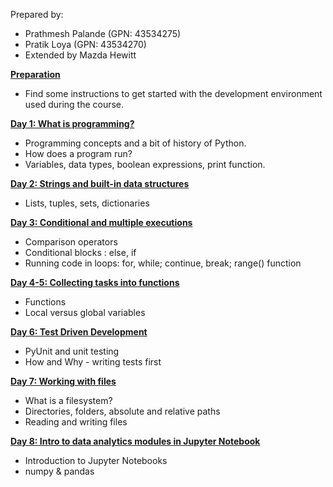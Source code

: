 Prepared by:
- Prathmesh Palande (GPN: 43534275)
- Pratik Loya (GPN: 43534270)
- Extended by Mazda Hewitt

**[Preparation](preparation/PREPARATION.md)**
- Find some instructions to get started with the development environment used during the course.

**[Day 1: What is programming?](https://github.ldn.swissbank.com/pages/UBSAgileDevCourse/CodeRed-python-course/Day%201/Presentation/#/)** 
- Programming concepts and a bit of history of Python.
- How does a program run?
- Variables, data types, boolean expressions, print function.
    
**[Day 2: Strings and built-in data structures](https://github.ldn.swissbank.com/pages/UBSAgileDevCourse/CodeRed-python-course/Day%202/Presentation/#/)**
- Lists, tuples, sets, dictionaries
    
**[Day 3: Conditional and multiple executions](https://github.ldn.swissbank.com/pages/UBSAgileDevCourse/CodeRed-python-course/Day%203/Presentation/#/)**
- Comparison operators
- Conditional blocks : else, if
- Running code in loops: for, while; continue, break; range() function

**[Day 4-5: Collecting tasks into functions](https://github.ldn.swissbank.com/pages/UBSAgileDevCourse/CodeRed-python-course/Day%204/Presentation/#/)**
- Functions
- Local versus global variables

**[Day 6: Test Driven Development](https://github.ldn.swissbank.com/pages/UBSAgileDevCourse/CodeRed-python-course/Day%205/Presentation/#/)** 
- PyUnit and unit testing
- How and Why - writing tests first

**[Day 7: Working with files](https://github.ldn.swissbank.com/pages/UBSAgileDevCourse/CodeRed-python-course/Day%206/Presentation/#/)**
- What is a filesystem? 
- Directories, folders, absolute and relative paths
- Reading and writing files  

**[Day 8: Intro to data analytics modules in Jupyter Notebook](https://github.ldn.swissbank.com/pages/UBSAgileDevCourse/CodeRed-python-course/Day%209/Presentation/#/)**
- Introduction to Jupyter Notebooks
- numpy & pandas  


